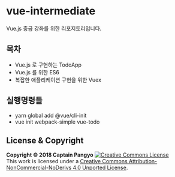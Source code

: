 # vue-intermediate

Vue.js 중급 강좌를 위한 리포지토리입니다.

## 목차

-   Vue.js 로 구현하는 TodoApp
-   Vue.js 를 위한 ES6
-   복잡한 애플리케이션 구현을 위한 Vuex

## 실행명령들

-   yarn global add @vue/cli-init
-   vue init webpack-simple vue-todo

## License & Copyright

**Copyright © 2018 Captain Pangyo**
<a rel="license" href="http://creativecommons.org/licenses/by-nc-nd/4.0/"><img alt="Creative Commons License" style="border-width:0" src="https://i.creativecommons.org/l/by-nc-nd/4.0/88x31.png" /></a><br />This work is licensed under a <a rel="license" href="http://creativecommons.org/licenses/by-nc-nd/4.0/">Creative Commons Attribution-NonCommercial-NoDerivs 4.0 Unported License</a>.
